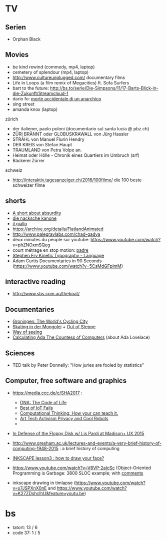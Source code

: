 # TV
## Serien

- Orphan Black

## Movies

- be kind rewind (commedy, mp4, laptop)
- cemetery of splendour (mp4, laptop)
- http://www.cultureunplugged.com/ documentary films
- Life in Loops (a film remix of Megacities) ft. Sofa Surfers
- bart to the future: http://bs.to/serie/Die-Simpsons/11/17-Barts-Blick-in-die-Zukunft/Streamcloud-1
- dario fo: [morte accidentale di un anarchico](https://www.youtube.com/watch?v=d53F8rQXUnA)
- sing street
- amanda knox (laptop)

zürich

- der italiener, paolo poloni (documentario sul santa lucia @ pbz.ch)
- ZÜRI BRÄNNT oder GLOBUSKRAWALL von Jürg Hassler
- STRÄHL von Manuel Flurin Hendry
- DER KREIS von Stefan Haupt
- TRAUMLAND von Petra Volpe an.
- Heimat oder Hölle - Chronik eines Quartiers im Umbruch (srf)
- Bäckerei Zürrer

schweiz

- http://interaktiv.tagesanzeiger.ch/2016/100filme/ die 100 beste schweizer filme

## shorts

- [A short about absurdity](https://vimeo.com/191444383)
- [die nacksche kanone](https://www.youtube.com/watch?v=ZXPoI7JA9SU)
- [il giallo](https://www.youtube.com/watch?v=9ChgVQxgzR4)
- https://archive.org/details/FlatlandAnimated
- http://www.palegraylabs.com/chad-gadya
- deux minutes du peuple sur youtube: https://www.youtube.com/watch?v=phZNOxmSQeg
- court métrage en stop motion: [padre](https://vimeo.com/162326419)
- [Stephen Fry Kinetic Typography - Language](https://www.youtube.com/watch?v=J7E-aoXLZGY)
- Adam Curtis Documentaries in 90 Seconds (https://www.youtube.com/watch?v=5CsMdGFplmM)

## interactive reading

- http://www.sbs.com.au/theboat/

## Documentaries

- [Groningen: The World's Cycling City](https://www.youtube.com/watch?v=fv38J7SKH_g)
- [Skating in der Mongolei](https://vimeo.com/155103392) + [Out of Steppe](https://vimeo.com/154840966)
- [Way of seeing](https://www.youtube.com/watch?v=0pDE4VX_9Kk&list=PLlhSx0L1hpaGKfq1qXe1vWUhG1EgIN9Yf)
- [Calculating Ada The Countess of Computers](https://www.youtube.com/watch?v=vKUeiSJB_pc) (about Ada Lovelace)

## Sciences

- TED talk by Peter Donnelly: "How juries are fooled by statistics"

## Computer, free software and graphics

- https://media.ccc.de/c/SHA2017 :
  - [DNA: The Code of Life](https://media.ccc.de/v/SHA2017-31-dna_the_code_of_life)
  - [Best of IoT Fails](https://media.ccc.de/v/SHA2017-163-best_of_iot_fails)
  - [Computational Thinking: How your can teach it.](https://media.ccc.de/v/SHA2017-234-computational_thinking)
  - [Art Tech Activism Privacy and Cool Robots](https://media.ccc.de/v/SHA2017-340-art_tech_activism_privacy_and_cool_robots)
  - 

- [In Defense of the Floppy Disk w/ Lis Pardi at Madison+ UX 2015](https://www.youtube.com/watch?v=kylikelQBqg)
- http://www.gresham.ac.uk/lectures-and-events/a-very-brief-history-of-computing-1948-2015 : a brief history of computing
- [INKSCAPE lesson3 : how to draw your face?](https://www.youtube.com/watch?v=EvLJAF83feI&feature=youtu.be)
- https://www.youtube.com/watch?v=V6VP-2aIcSc (Object-Oriented Programming is Garbage: 3800 SLOC example; with [comments](https://news.ycombinator.com/item?id=11342683)
- inkscape drawing in timlapse (https://www.youtube.com/watch?v=s7JSPXnX0nE and https://www.youtube.com/watch?v=K27ZDshclhU&feature=youtu.be)

# bs

- tatort: 13 / 6
- code 37: 1 / 5
